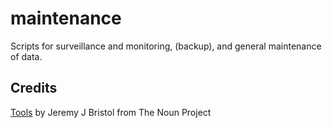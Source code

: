 maintenance
===========

Scripts for surveillance and monitoring, (backup), and general maintenance of data.


## Credits
[Tools](http://thenounproject.com/term/maintenance/42417/) by Jeremy J Bristol from The Noun Project
